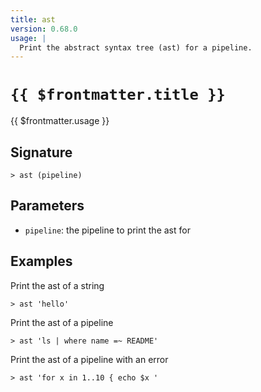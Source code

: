 ```yaml
---
title: ast
version: 0.68.0
usage: |
  Print the abstract syntax tree (ast) for a pipeline.
---
```


# <code>{{ $frontmatter.title }}</code>

<div style='white-space: pre-wrap;'>{{ $frontmatter.usage }}</div>

## Signature

```> ast (pipeline)```

## Parameters

 -  `pipeline`: the pipeline to print the ast for

## Examples

Print the ast of a string
```shell
> ast 'hello'
```

Print the ast of a pipeline
```shell
> ast 'ls | where name =~ README'
```

Print the ast of a pipeline with an error
```shell
> ast 'for x in 1..10 { echo $x '
```
